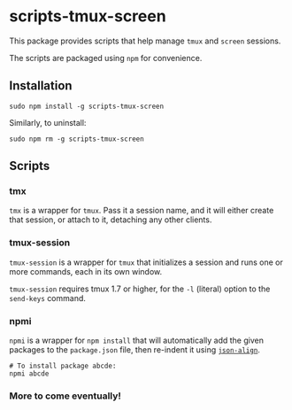 # scripts-tmux-screen

This package provides scripts that help manage `tmux` and `screen` sessions.

The scripts are packaged using `npm` for convenience.

## Installation

    sudo npm install -g scripts-tmux-screen

Similarly, to uninstall:

    sudo npm rm -g scripts-tmux-screen

## Scripts

### tmx

`tmx` is a wrapper for `tmux`.  Pass it a session name, and it will either
create that session, or attach to it, detaching any other clients.

### tmux-session

`tmux-session` is a wrapper for `tmux` that initializes a session and runs one
or more commands, each in its own window.

`tmux-session` requires tmux 1.7 or higher, for the `-l` (literal) option to
the `send-keys` command.

### npmi

`npmi` is a wrapper for `npm install` that will automatically add the given
packages to the `package.json` file, then re-indent it using
[`json-align`](https://github.com/nylen/node-json-align).

    # To install package abcde:
    npmi abcde

### More to come eventually!
